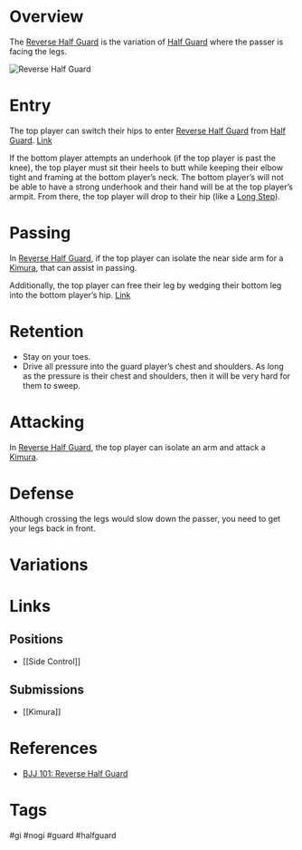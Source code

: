 # Overview
The <u>Reverse Half Guard</u> is the variation of [Half Guard](obsidian://open?vault=Obsidian-BJJ-Notes&file=Guards%2FHalf%20Guard) where the passer is facing the legs.

![Reverse Half Guard](https://evolve-mma.com/wp-content/uploads/2023/08/reverse-half-guard-edited.jpg)
# Entry
The top player can switch their hips to enter <u>Reverse Half Guard</u> from [Half Guard](obsidian://open?vault=Obsidian-BJJ-Notes&file=Guards%2FHalf%20Guard). [Link](https://www.youtube.com/shorts/h15KxpW-fBA)

If the bottom player attempts an underhook (if the top player is past the knee), the top player must sit their heels to butt while keeping their elbow tight and framing at the bottom player’s neck. The bottom player’s will not be able to have a strong underhook and their hand will be at the top player’s armpit. From there, the top player will drop to their hip (like a [Long Step](obsidian://open?vault=Obsidian-BJJ-Notes&file=Guard%20Passing%2FLong%20Step)).
# Passing
In <u>Reverse Half Guard</u>, if the top player can isolate the near side arm for a [Kimura](obsidian://open?vault=Obsidian-BJJ-Notes&file=Submissions%2FKimura), that can assist in passing.

Additionally, the top player can free their leg by wedging their bottom leg into the bottom player’s hip. [Link](https://www.youtube.com/shorts/h15KxpW-fBA) 
# Retention
- Stay on your toes.
- Drive all pressure into the guard player’s chest and shoulders. As long as the pressure is their chest and shoulders, then it will be very hard for them to sweep.
# Attacking
In <u>Reverse Half Guard</u>, the top player can isolate an arm and attack a [Kimura](obsidian://open?vault=Obsidian-BJJ-Notes&file=Submissions%2FKimura).
# Defense
Although crossing the legs would slow down the passer, you need to get your legs back in front.
# Variations
# Links
## Positions
- [[Side Control]]
## Submissions
- [[Kimura]]
# References
- [BJJ 101: Reverse Half Guard](https://evolve-mma.com/blog/bjj-101-reverse-half-guard/)
# Tags
#gi #nogi #guard #halfguard